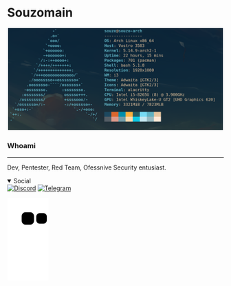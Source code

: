 # Souzomain

<p align="center"><img src="souzo-neofetch.png" width='500'></p>

### Whoami
---

<p>
  Dev, Pentester, Red Team, Ofessnive Security entusiast.
</p>

<details open>
  <summary>Social</summary>
  <a href="https://discord.gg/PxtPRD7W"><img alt="Discord" src="https://img.shields.io/badge/Discord-7289DA?style=for-the-badge&logo=discord&logoColor=white"/></a>
  <a href="https://t.me/Souzomain"><img alt="Telegram" src="https://img.shields.io/badge/Telegram-2CA5E0?style=for-the-badge&logo=telegram&logoColor=white" /></a>
</details>


![Snake animation](https://github.com/rafaballerini/rafaballerini/blob/output/github-contribution-grid-snake.svg)


